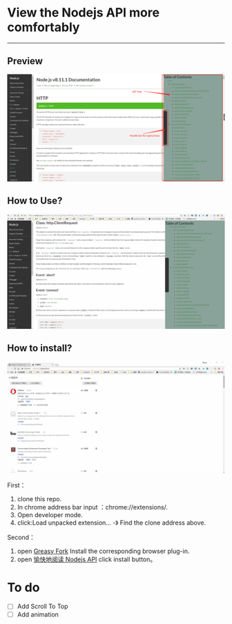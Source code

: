 # View the Nodejs API more comfortably
---

## Preview

![](https://raw.githubusercontent.com/ghostcode/nodejs-api-tree/master/show.png)

## How to Use?

![](https://raw.githubusercontent.com/ghostcode/nodejs-api-tree/master/use.gif)

## How to install?

![](https://raw.githubusercontent.com/ghostcode/nodejs-api-tree/master/install.gif)

First：

1. clone this repo.
2. In chrome address bar input ：chrome://extensions/.
3. Open developer mode.
4. click:Load unpacked extension… -》 Find the clone address above.

Second：

1. open [Greasy Fork](https://greasyfork.org/zh-CN) Install the corresponding browser plug-in.
2. open [愉快地阅读 Nodejs API](https://greasyfork.org/zh-CN/scripts/40278-%E6%84%89%E5%BF%AB%E5%9C%B0%E9%98%85%E8%AF%BB-nodejs-api) click install button。

# To do

- [ ] Add Scroll To Top
- [ ] Add animation
